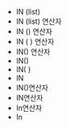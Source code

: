 - IN (list)
- IN (list) 연산자
- IN () 연산자
- IN ( ) 연산자
- IN() 연산자
- IN()
- IN( )
- IN
- IN()연산자
- IN연산자
- In연산자
- In